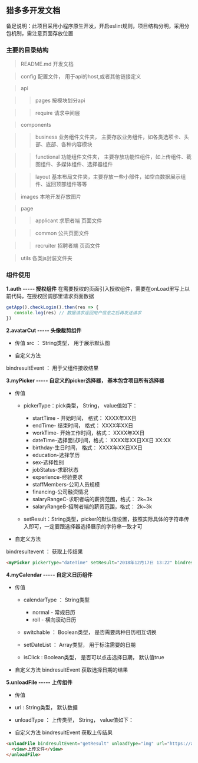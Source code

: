 ## 猎多多开发文档
备足说明：此项目采用小程序原生开发，开启eslint规则，项目结构分明，采用分包机制，需注意页面存放位置

### 主要的目录结构
> README.md  开发文档

> config 配置文件， 用于api的host,或者其他链接定义

>  api 

> > pages 按模块划分api 
    
> > require 请求中间层
    
>  components

> > business 业务组件文件夹， 主要存放业务组件，如各类选项卡、头部、底部、各种内容模块

> > functional 功能组件文件夹， 主要存放功能性组件，如上传组件、截图组件、多媒体组件、选择器组件

> > layout 基本布局文件夹，主要存放一些小部件，如空白数据展示组件、返回顶部组件等等

> images 本地开发存放图片


> page

> > applicant  求职者端 页面文件

> > common 公共页面文件

> > recruiter 招聘者端 页面文件

> utils 各类js封装文件夹
>

### 组件使用
**1.auth ----- 授权组件**
在需要授权的页面引入授权组件，需要在onLoad里写上以前代码，在授权回调那里请求页面数据

``` javascript  
getApp().checkLogin().then(res => {
   console.log(res) // 数据请求返回用户信息之后再发送请求
})
```

**2.avatarCut ----- 头像裁剪组件**

+ 传值 
src ： String类型， 用于展示默认图

+ 自定义方法

bindresultEvent ： 用于父组件接收结果

**3.myPicker ----- 自定义的picker选择器， 基本包含项目所有选择器**

+ 传值 

    + pickerType：pick类型， String， value值如下：
      - startTime - 开始时间， 格式： XXXX年XX日
      - endTime- 结束时间， 格式： XXXX年XX日 
      - workTime- 开始工作时间，格式： XXXX年XX日
      -  dateTime-选择面试时间，格式： XXXX年XX日XX日 XX:XX
      - birthday-生日时间， 格式： XXXX年XX日XX日
      - education-选择学历
      - sex-选择性别
      - jobStatus-求职状态
      - experience-经验要求
      - staffMembers-公司人员规模
      - financing-公司融资情况
      - salaryRangeC-求职者端的薪资范围，格式： 2k~3k
      - salaryRangeB-招聘者端的薪资范围，格式： 2k~3k

    + setResult：String类型，picker的默认值设置，按照实际具体的字符串传入即可，一定要跟选择器选择展示的字符串一致才可

+ 自定义方法 

bindresultevent ： 获取上传结果

``` html
<myPicker pickerType="dateTime" setResult="2018年12月17日 13:22" bindresuleEvent="getResult"></myPicker>
```

**4.myCalendar ----- 自定义日历组件**

+ 传值

    + calendarType ： String类型
      - normal - 常规日历
      - roll  - 横向滚动日历

    + switchable ： Boolean类型， 是否需要两种日历相互切换

    + setDateList ： Array类型， 用于标注需要的日期

    + isClick : Boolean类型， 是否可以点击选择日期， 默认值true

+ 自定义方法 bindresultEvent  获取选择日期的结果 

**5.unloadFile ----- 上传组件**

+ 传值 

+ url : String类型， 默认数据

+ unloadType ： 上传类型， String， value值如下：
   
+ 自定义方法 bindresultEvent  获取上传结果  

``` html
<unloadFile bindresultEvent="getResult" unloadType="img" url="https://attach.lieduoduo.ziwork.com/img/2018/1218/11/5c18707cc2424.jpg%21330xauto?OSSAccessKeyId=LTAI8J03ETJEHV51&Expires=1545105834&Signature=8mpXIv8Ok7rcCd%2BT5NCm1280Tb0%3D">
  <view>上传文件</view>
</unloadFile> 
```